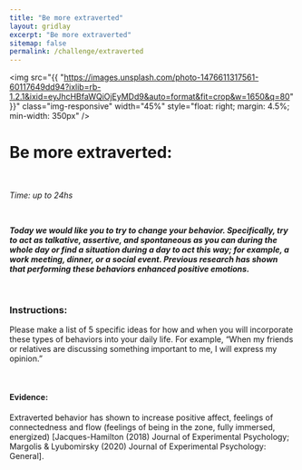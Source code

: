 ```yaml
---
title: "Be more extraverted"
layout: gridlay
excerpt: "Be more extraverted"
sitemap: false
permalink: /challenge/extraverted
---
```


<img src="{{ "https://images.unsplash.com/photo-1476611317561-60117649dd94?ixlib=rb-1.2.1&ixid=eyJhcHBfaWQiOjEyMDd9&auto=format&fit=crop&w=1650&q=80" }}" class="img-responsive" width="45%" style="float: right; margin: 4.5%; min-width: 350px" />

# Be more extraverted:

&nbsp;

*Time: up to 24hs*

&nbsp;

***Today we would like you to try to change your behavior. Specifically, try to act as talkative, assertive, and spontaneous as you can during the whole day or find a situation during a day to act this way; for example, a work meeting, dinner, or a social event. Previous research has shown that performing these behaviors enhanced positive emotions.*** 

&nbsp;
&nbsp;
&nbsp;

### Instructions:
Please make a list of 5 specific ideas for how and when you will incorporate these types of behaviors into
your daily life. For example, “When my friends or relatives are discussing something
important to me, I will express my opinion.”

&nbsp;
&nbsp;
&nbsp;

#### Evidence: 
Extraverted behavior has shown to increase positive affect, feelings of connectedness and flow (feelings of being in the zone, fully immersed, energized) [Jacques-Hamilton (2018) Journal of Experimental Psychology; Margolis & Lyubomirsky (2020) Journal of Experimental Psychology: General]. 

&nbsp;
&nbsp;
